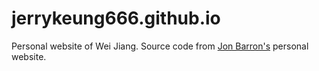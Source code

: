 # jerrykeung666.github.io
Personal website of Wei Jiang. Source code from [Jon Barron's](https://jonbarron.info/) personal website.
